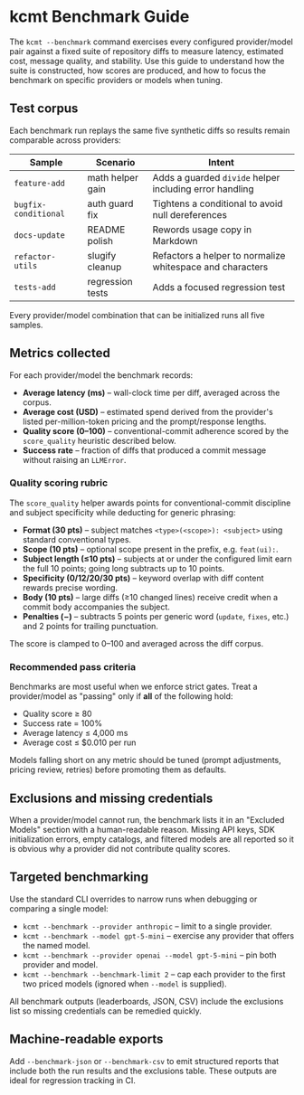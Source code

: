 # kcmt Benchmark Guide

The `kcmt --benchmark` command exercises every configured provider/model pair against a
fixed suite of repository diffs to measure latency, estimated cost, message
quality, and stability. Use this guide to understand how the suite is
constructed, how scores are produced, and how to focus the benchmark on
specific providers or models when tuning.

## Test corpus

Each benchmark run replays the same five synthetic diffs so results remain
comparable across providers:

| Sample | Scenario | Intent |
| ------ | -------- | ------ |
| `feature-add` | math helper gain | Adds a guarded `divide` helper including error handling | 
| `bugfix-conditional` | auth guard fix | Tightens a conditional to avoid null dereferences |
| `docs-update` | README polish | Rewords usage copy in Markdown |
| `refactor-utils` | slugify cleanup | Refactors a helper to normalize whitespace and characters |
| `tests-add` | regression tests | Adds a focused regression test |

Every provider/model combination that can be initialized runs all five samples.

## Metrics collected

For each provider/model the benchmark records:

- **Average latency (ms)** – wall-clock time per diff, averaged across the
  corpus.
- **Average cost (USD)** – estimated spend derived from the provider's listed
  per-million-token pricing and the prompt/response lengths.
- **Quality score (0–100)** – conventional-commit adherence scored by the
  `score_quality` heuristic described below.
- **Success rate** – fraction of diffs that produced a commit message without
  raising an `LLMError`.

### Quality scoring rubric

The `score_quality` helper awards points for conventional-commit discipline and
subject specificity while deducting for generic phrasing:

- **Format (30 pts)** – subject matches `<type>(<scope>): <subject>` using
  standard conventional types.
- **Scope (10 pts)** – optional scope present in the prefix, e.g. `feat(ui):`.
- **Subject length (≤10 pts)** – subjects at or under the configured limit earn
  the full 10 points; going long subtracts up to 10 points.
- **Specificity (0/12/20/30 pts)** – keyword overlap with diff content rewards
  precise wording.
- **Body (10 pts)** – large diffs (≥10 changed lines) receive credit when a
  commit body accompanies the subject.
- **Penalties (−)** – subtracts 5 points per generic word (`update`, `fixes`,
  etc.) and 2 points for trailing punctuation.

The score is clamped to 0–100 and averaged across the diff corpus.

### Recommended pass criteria

Benchmarks are most useful when we enforce strict gates. Treat a provider/model
as "passing" only if **all** of the following hold:

- Quality score ≥ 80
- Success rate = 100%
- Average latency ≤ 4,000 ms
- Average cost ≤ $0.010 per run

Models falling short on any metric should be tuned (prompt adjustments, pricing
review, retries) before promoting them as defaults.

## Exclusions and missing credentials

When a provider/model cannot run, the benchmark lists it in an "Excluded Models"
section with a human-readable reason. Missing API keys, SDK initialization
errors, empty catalogs, and filtered models are all reported so it is obvious
why a provider did not contribute quality scores.

## Targeted benchmarking

Use the standard CLI overrides to narrow runs when debugging or comparing a
single model:

- `kcmt --benchmark --provider anthropic` – limit to a single provider.
- `kcmt --benchmark --model gpt-5-mini` – exercise any provider that offers the
  named model.
- `kcmt --benchmark --provider openai --model gpt-5-mini` – pin both provider
  and model.
- `kcmt --benchmark --benchmark-limit 2` – cap each provider to the first two
  priced models (ignored when `--model` is supplied).

All benchmark outputs (leaderboards, JSON, CSV) include the exclusions list so
missing credentials can be remedied quickly.

## Machine-readable exports

Add `--benchmark-json` or `--benchmark-csv` to emit structured reports that
include both the run results and the exclusions table. These outputs are ideal
for regression tracking in CI.
